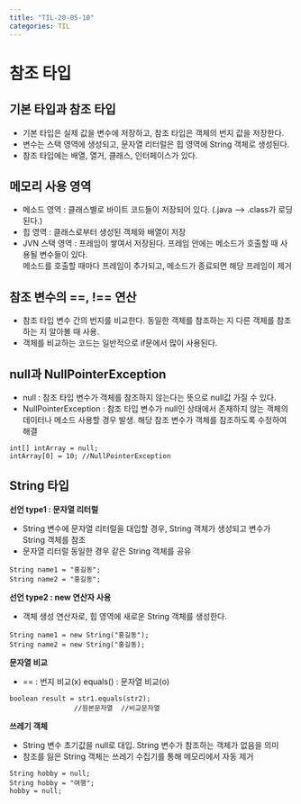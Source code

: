 ```yaml
---
title: "TIL-20-05-10"
categories: TIL
---
```


# 참조 타입
## 기본 타입과 참조 타입
* 기본 타입은 실제 값을 변수에 저장하고, 참조 타입은 객체의 번지 값을 저장한다.
* 변수는 스택 영역에 생성되고, 문자열 리터럴은 힙 영역에 String 객체로 생성된다. 
* 참조 타입에는 배열, 열거, 클래스, 인터페이스가 있다.

## 메모리 사용 영역
* 메소드 영역 : 클래스별로 바이트 코드들이 저장되어 있다. (.java --> .class가 로딩된다.)
* 힙 영역 : 클래스로부터 생성된 객체와 배열이 저장
* JVN 스택 영역 : 프레임이 쌓여서 저장된다. 프레임 안에는 메소드가 호출할 때 사용될 변수들이 있다.  
메소드를 호출할 때마다 프레임이 추가되고, 메소드가 종료되면 해당 프레임이 제거

## 참조 변수의 ==, !== 연산
* 참조 타입 변수 간의 번지를 비교한다. 동일한 객체를 참조하는 지 다른 객체를 참조하는 지 알아볼 때 사용.
* 객체를 비교하는 코드는 일반적으로 if문에서 많이 사용된다. 

## null과 NullPointerException
* null : 참조 타입 변수가 객체를 참조하지 않는다는 뜻으로 null값 가질 수 있다.
* NullPointerException : 참조 타입 변수가 null인 상태에서 존재하지 않는 객체의 데이터나 메소드 사용할 경우 발생.
해당 참조 변수가 객체를 참조하도록 수정하여 해결

```
int[] intArray = null;
intArray[0] = 10; //NullPointerException
```

## String 타입
**선언 type1 : 문자열 리터럴**
* String 변수에 문자열 리터럴을 대입할 경우, String 객체가 생성되고 변수가 String 객체를 참조
* 문자열 리터럴 동일한 경우 같은 String 객체를 공유

```
String name1 = "홍길동";
String name2 = "홍길동";
```

**선언 type2 : new 연산자 사용**
* 객체 생성 연산자로, 힙 영역에 새로운 String 객체를 생성한다.

```
String name1 = new String("홍길동");
String name2 = new String("홍길동);
```

**문자열 비교**
* == : 번지 비교(x) equals() : 문자열 비교(o)

```
boolean result = str1.equals(str2);
                //원본문자열  //비교문자열
```

**쓰레기 객체**
* String 변수 초기값을 null로 대입. String 변수가 참조하는 객체가 없음을 의미
* 참조를 잃은 String 객체는 쓰레기 수집기를 통해 메모리에서 자동 제거

```
String hobby = null;
String hobby = "여행";
hobby = null;
```
